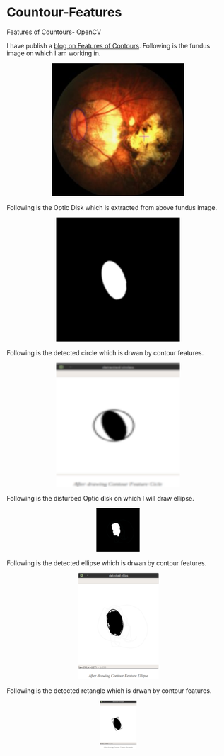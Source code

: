# Countour-Features
Features of Countours- OpenCV

I have publish a [blog on Features of Contours](https://zawster.wordpress.com/2020/03/15/opencv-features-of-contours/). 
Following is the fundus image on which I am working in.

<p align="center">
  <img width="300" height="300" src="https://github.com/zawster/Countour-Features/blob/master/images/fundus.jpg">
</p>

Following is the Optic Disk which is extracted from above fundus image.
<p align="center">
    <img width="280" height="280" src="https://github.com/zawster/Countour-Features/blob/master/images/Fundus-mask.png">
</p>
 
Following is the detected circle which is drwan by contour features.
<p align="center">
    <img  width="280" height="280" src="https://github.com/zawster/Countour-Features/blob/master/images/circle.png">
</p>

Following is the disturbed Optic disk on which I will draw ellipse.
<p align="center">
    <img  src="https://github.com/zawster/Countour-Features/blob/master/images/disturb-disk.png">
</p>

Following is the detected ellipse which is drwan by contour features.
<p align="center">
    <img src="https://github.com/zawster/Countour-Features/blob/master/images/ellipse.png">
</p>


Following is the detected retangle which is drwan by contour features.
<p align="center">
    <img  src="https://github.com/zawster/Countour-Features/blob/master/images/rectangle.png">
</p>


